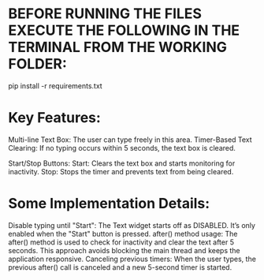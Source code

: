 
# BEFORE RUNNING THE FILES EXECUTE THE FOLLOWING IN THE TERMINAL FROM THE WORKING FOLDER:
pip install -r requirements.txt

# Key Features:

Multi-line Text Box: The user can type freely in this area.
Timer-Based Text Clearing: If no typing occurs within 5 seconds, the text box is cleared.

Start/Stop Buttons:
Start: Clears the text box and starts monitoring for inactivity.
Stop: Stops the timer and prevents text from being cleared.

# Some Implementation Details:

Disable typing until "Start": The Text widget starts off as DISABLED. It’s only enabled when the "Start" button is pressed.
after() method usage: The after() method is used to check for inactivity and clear the text after 5 seconds. This approach avoids blocking the main thread and keeps the application responsive.
Canceling previous timers: When the user types, the previous after() call is canceled and a new 5-second timer is started.
